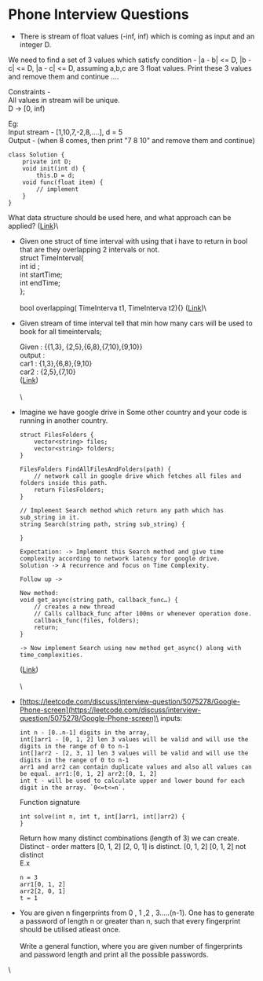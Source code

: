 # Phone Interview Questions

* There is stream of float values (-inf, inf) which is coming as input and an integer D.

We need to find a set of 3 values which satisfy condition - |a - b| <= D, |b - c| <= D, |a - c| <= D, assuming a,b,c are 3 float values. Print these 3 values and remove them and continue ....

Constraints -\
All values in stream will be unique.\
D -> \[0, inf)

Eg:\
Input stream - \[1,10,7,-2,8,....], d = 5\
Output - (when 8 comes, then print "7 8 10" and remove them and continue)

```
class Solution {
	private int D;
	void init(int d) {
		this.D = d;
	void func(float item) {
		// implement
	}
}
```

What data structure should be used here, and what approach can be applied? ([Link](https://leetcode.com/discuss/interview-question/4964533/Google-Phone-Interview-Question))\




* Given one struct of time interval with using that i have to return in bool that are they overlapping 2 intervals or not. \
  struct TimeInterval{ \
  &#x20;     int id ; \
  &#x20;     int startTime; \
  &#x20;     int endTime; \
  }; \
  \
  bool overlapping( TimeInterva t1, TimeInterva t2){} ([Link](https://leetcode.com/discuss/interview-question/5230887/Google-or-L4-or-Phone-Screening-or-Round-1))\

*   Given stream of time interval tell that min how many cars will be used to book for all timeintervals;

    Given : \{{1,3}, {2,5},{6,8},{7,10},{9,10\}}\
    output :\
    car1 : {1,3},{6,8},{9,10}\
    car2 : {2,5},{7,10} \
    ([Link](https://leetcode.com/discuss/interview-question/5230887/Google-or-L4-or-Phone-Screening-or-Round-1))\
    \
    \

*   Imagine we have google drive in Some other country and your code is running in another country.

    ```clike
    struct FilesFolders {
    	vector<string> files;
    	vector<string> folders;
    }

    FilesFolders FindAllFilesAndFolders(path) {
    	// network call in google drive which fetches all files and folders inside this path.
    	return FilesFolders;
    }

    // Implement Search method which return any path which has sub_string in it.
    string Search(string path, string sub_string) {

    }

    Expectation: -> Implement this Search method and give time complexity according to network latency for google drive.
    Solution -> A recurrence and focus on Time Complexity.

    Follow up ->

    New method:
    void get_async(string path, callback_func…) {
    	// creates a new thread
    	// Calls callback_func after 100ms or whenever operation done.
    	callback_func(files, folders);
    	return;
    }

    -> Now implement Search using new method get_async() along with time_complexities.
    ```

    ([Link](https://leetcode.com/discuss/interview-question/5160996/Google-Phone-Screen))\
    \
    \

*   [https://leetcode.com/discuss/interview-question/5075278/Google-Phone-screen](https://leetcode.com/discuss/interview-question/5075278/Google-Phone-screen)\
    inputs:

    ```
    int n - [0..n-1] digits in the array, 
    int[]arr1 - [0, 1, 2] len 3 values will be valid and will use the digits in the range of 0 to n-1
    int[]arr2 - [2, 3, 1] len 3 values will be valid and will use the digits in the range of 0 to n-1
    arr1 and arr2 can contain duplicate values and also all values can be equal. arr1:[0, 1, 2] arr2:[0, 1, 2]
    int t - will be used to calculate upper and lower bound for each digit in the array. `0<=t<=n`.
    ```

    Function signature

    ```
    int solve(int n, int t, int[]arr1, int[]arr2) {
    }
    ```

    Return how many distinct combinations (length of 3) we can create. Distinct - order matters \[0, 1, 2] \[2, 0, 1] is distinct. \[0, 1, 2] \[0, 1, 2] not distinct\
    E.x

    ```
    n = 3
    arr1[0, 1, 2]
    arr2[2, 0, 1]
    t = 1
    ```



* You are given n fingerprints from 0 , 1 ,2 , 3.....(n-1). One has to generate a password of length n or greater than n, such that every fingerprint should be utilised atleast once. \
  \
  Write a general function, where you are given number of fingerprints and password length and print all the possible passwords.

\
